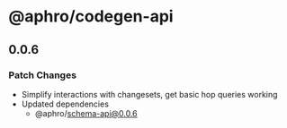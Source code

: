 # @aphro/codegen-api

## 0.0.6

### Patch Changes

- Simplify interactions with changesets, get basic hop queries working
- Updated dependencies
  - @aphro/schema-api@0.0.6
